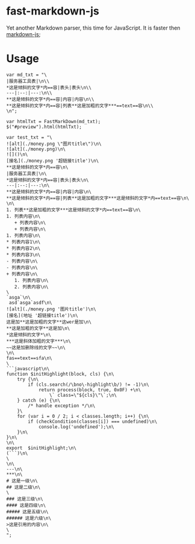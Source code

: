 # fast-markdown-js
Yet another Markdown parser, this time for JavaScript. 
It is faster then [markdown-js](https://github.com/evilstreak/markdown-js);


# Usage

```
var md_txt = "\
|服务器工具表|\n\\
*这是倾斜的文字*内==容|表头|表头\n\\
---|:--:|---:\n\\
**这是倾斜的文字*内==容|内容|内容\n\\
**这是倾斜的文字*内==容|列表**这是加粗的文字***==text==容\n\\
\n";

var htmlTxt = FastMarkDown(md_txt);
$("#preview").html(htmlTxt);
```

```
var test_txt = "\
![alt](./money.png \"图片title\")\n\
![alt](./money.png)\n\
![]()\n\
[接名](./money.png '超链接title')\n\
**这是倾斜的文字*内==容\n\
|服务器工具表|\n\
*这是倾斜的文字*内==容|表头|表头\n\
---|:--:|---:\n\
**这是倾斜的文字*内==容|内容|内容\n\
**这是倾斜的文字*内==容|列表**这是加粗的文字***这是倾斜的文字*内==text==容\n\
\n\
1. 列表**这是加粗的文字***这是倾斜的文字*内==text==容\n\
1. 列表内容\n\
   + 列表内容\n\
   + 列表内容\n\
1. 列表内容\n\
* 列表内容1\n\
* 列表内容2\n\
* 列表内容3\n\
- 列表内容\n\
- 列表内容\n\
+ 列表内容\n\
   1. 列表内容\n\
   2. 列表内容\n\
\
`asga`\n\
 asd`asga`asdf\n\
![alt](./money.png '图片title')\n\
[接名](地址 '超链接title')\n\
这是加**这是加粗的文字**这wer是加\n\
**这是加粗的文字**这是加\n\
*这是倾斜的文字*\n\
***这是斜体加粗的文字***\n\
~~这是加删除线的文字~~\n\
\n\
fas==text==sfa\n\
\
```javascript\n\
function $initHighlight(block, cls) {\n\
	try {\n\
		if (cls.search(/\bno\-highlight\b/) != -1)\n\
      		return process(block, true, 0x0F) +\n\
            	\` class=\"${cls}\"\`;\n\
  	} catch (e) {\n\
    	/* handle exception */\n\
 	}\
  	for (var i = 0 / 2; i < classes.length; i++) {\n\
    	if (checkCondition(classes[i]) === undefined)\n\
      		console.log('undefined');\n\
  	}\n\
}\n\
\n\
export  $initHighlight;\n\
(```)\n\
\
\n\
---\n\
***\n\
# 这是一级\n\
## 这是二级\n\
\
### 这是三级\n\
#### 这是四级\n\
##### 这是五级\n\
###### 这是六级\n\
>这是引用的内容\n\
\
";

```